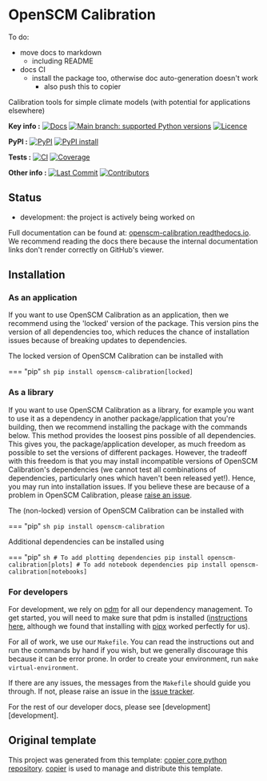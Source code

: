 <!--- --8<-- [start:description] -->
# OpenSCM Calibration

To do:

- move docs to markdown
    - including README
- docs CI
    - install the package too, otherwise doc auto-generation doesn't work
        - also push this to copier

Calibration tools for simple climate models (with potential for applications elsewhere)

**Key info :**
[![Docs](https://readthedocs.org/projects/openscm-calibration/badge/?version=latest)](https://openscm-calibration.readthedocs.io)
[![Main branch: supported Python versions](https://img.shields.io/python/required-version-toml?tomlFilePath=https%3A%2F%2Fraw.githubusercontent.com%2Fopenscm%2FOpenSCM-Calibration%2Fmain%2Fpyproject.toml)](https://github.com/openscm/OpenSCM-Calibration/blob/main/pyproject.toml)
[![Licence](https://img.shields.io/pypi/l/openscm-calibration?label=licence)](https://github.com/openscm/OpenSCM-Calibration/blob/main/LICENCE)

**PyPI :**
[![PyPI](https://img.shields.io/pypi/v/openscm-calibration.svg)](https://pypi.org/project/openscm-calibration/)
[![PyPI install](https://github.com/openscm/OpenSCM-Calibration/actions/workflows/install-pypi.yaml/badge.svg?branch=main)](https://github.com/openscm/OpenSCM-Calibration/actions/workflows/install-pypi.yaml)

<!--- If you release on conda, you can use this
**Conda :**
[![Conda](https://img.shields.io/conda/vn/conda-forge/openscm-calibration.svg)](https://anaconda.org/conda-forge/openscm-calibration)
[![Conda platforms](https://img.shields.io/conda/pn/conda-forge/openscm-calibration.svg)](https://anaconda.org/conda-forge/openscm-calibration)
[![Conda install](https://github.com/openscm/OpenSCM-Calibration/actions/workflows/install-conda.yaml/badge.svg?branch=main)](https://github.com/openscm/OpenSCM-Calibration/actions/workflows/install-conda.yaml)
-->

**Tests :**
[![CI](https://github.com/openscm/OpenSCM-Calibration/actions/workflows/ci.yaml/badge.svg?branch=main)](https://github.com/openscm/OpenSCM-Calibration/actions/workflows/ci.yaml)
[![Coverage](https://codecov.io/gh/openscm/OpenSCM-Calibration/branch/main/graph/badge.svg)](https://codecov.io/gh/openscm/OpenSCM-Calibration)

**Other info :**
[![Last Commit](https://img.shields.io/github/last-commit/openscm/OpenSCM-Calibration.svg)](https://github.com/openscm/OpenSCM-Calibration/commits/main)
[![Contributors](https://img.shields.io/github/contributors/openscm/OpenSCM-Calibration.svg)](https://github.com/openscm/OpenSCM-Calibration/graphs/contributors)
## Status

<!---

We recommend having a status line in your repo
to tell anyone who stumbles on your repository where you're up to.
Some suggested options:

- prototype: the project is just starting up and the code is all prototype
- development: the project is actively being worked on
- finished: the project has achieved what it wanted
  and is no longer being worked on, we won't reply to any issues
- dormant: the project is no longer worked on
  but we might come back to it,
  if you have questions, feel free to raise an issue
- abandoned: this project is no longer worked on
  and we won't reply to any issues
-->

- development: the project is actively being worked on

<!--- --8<-- [end:description] -->

Full documentation can be found at:
[openscm-calibration.readthedocs.io](https://openscm-calibration.readthedocs.io/en/latest/).
We recommend reading the docs there because the internal documentation links
don't render correctly on GitHub's viewer.

## Installation

<!--- --8<-- [start:installation] -->
### As an application

If you want to use OpenSCM Calibration as an application,
then we recommend using the 'locked' version of the package.
This version pins the version of all dependencies too,
which reduces the chance of installation issues
because of breaking updates to dependencies.

The locked version of OpenSCM Calibration can be installed with

<!--- If you release on conda, you can use this
=== "mamba"
    ```sh
    mamba install -c conda-forge openscm-calibration-locked
    ```

=== "conda"
    ```sh
    conda install -c conda-forge openscm-calibration-locked
    ```

-->
=== "pip"
    ```sh
    pip install openscm-calibration[locked]
    ```

### As a library

If you want to use OpenSCM Calibration as a library,
for example you want to use it
as a dependency in another package/application that you're building,
then we recommend installing the package with the commands below.
This method provides the loosest pins possible of all dependencies.
This gives you, the package/application developer,
as much freedom as possible to set the versions of different packages.
However, the tradeoff with this freedom is that you may install
incompatible versions of OpenSCM Calibration's dependencies
(we cannot test all combinations of dependencies,
particularly ones which haven't been released yet!).
Hence, you may run into installation issues.
If you believe these are because of a problem in OpenSCM Calibration,
please [raise an issue](https://github.com/openscm/OpenSCM-Calibration/issues).

The (non-locked) version of OpenSCM Calibration can be installed with

<!--- If you release on conda, you can use this
=== "mamba"
    ```sh
    mamba install -c conda-forge openscm-calibration
    ```

=== "conda"
    ```sh
    conda install -c conda-forge openscm-calibration
    ```

-->
=== "pip"
    ```sh
    pip install openscm-calibration
    ```

Additional dependencies can be installed using

<!--- If you release on conda, you can use this
=== "mamba"
    If you are installing with mamba, we recommend
    installing the extras by hand because there is no stable
    solution yet (see [conda issue #7502](https://github.com/conda/conda/issues/7502))

=== "conda"
    If you are installing with conda, we recommend
    installing the extras by hand because there is no stable
    solution yet (see [conda issue #7502](https://github.com/conda/conda/issues/7502))

-->
=== "pip"
    ```sh
    # To add plotting dependencies
    pip install openscm-calibration[plots]
    # To add notebook dependencies
    pip install openscm-calibration[notebooks]
    ```

### For developers

For development, we rely on [pdm](https://pdm-project.org/en/latest/)
for all our dependency management.
To get started, you will need to make sure that pdm is installed
([instructions here](https://pdm-project.org/en/latest/#installation),
although we found that installing with [pipx](https://pipx.pypa.io/stable/installation/)
worked perfectly for us).

For all of work, we use our `Makefile`.
You can read the instructions out and run the commands by hand if you wish,
but we generally discourage this because it can be error prone.
In order to create your environment, run `make virtual-environment`.

If there are any issues, the messages from the `Makefile` should guide you through.
If not, please raise an issue in the
[issue tracker](https://github.com/openscm/OpenSCM-Calibration/issues).

For the rest of our developer docs, please see [development][development].

<!--- --8<-- [end:installation] -->

## Original template

This project was generated from this template:
[copier core python repository](https://gitlab.com/znicholls/copier-core-python-repository).
[copier](https://copier.readthedocs.io/en/stable/) is used to manage and
distribute this template.
